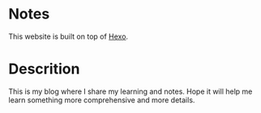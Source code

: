 
# Notes
This website is built on top of [Hexo](https://hexo.io/zh-cn/).

# Descrition
This is my blog where I share my learning and notes.
Hope it will help me learn something more comprehensive and more details.